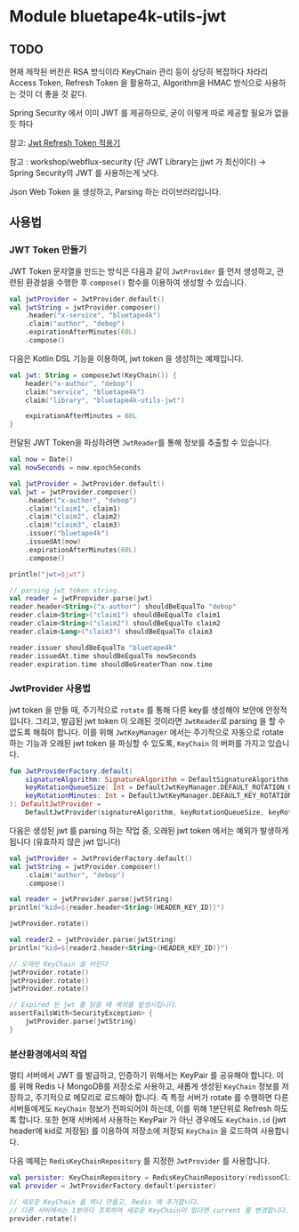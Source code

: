 # Module bluetape4k-utils-jwt

## TODO

현재 제작된 버전은 RSA 방식이라 KeyChain 관리 등이 상당히 복잡하다
차라리 Access Token, Refresh Token 을 활용하고, Algorithm을 HMAC 방식으로 사용하는 것이 더 좋을 것 같다.

Spring Security 에서 이미 JWT 를 제공하므로, 굳이 이렇게 따로 제공할 필요가 없을 듯 하다

참고: [Jwt Refresh Token 적용기](https://velog.io/@jkijki12/Jwt-Refresh-Token-%EC%A0%81%EC%9A%A9%EA%B8%B0)

참고 : workshop/webflux-security (단 JWT Library는 jjwt 가 최신이다) -> Spring Security의 JWT 를 사용하는게 낫다.

Json Web Token 을 생성하고, Parsing 하는 라이브러리입니다.

## 사용법

### JWT Token 만들기

JWT Token 문자열을 만드는 방식은 다음과 같이 `JwtProvider` 를 먼저 생성하고, 관련된 환경설을 수행한 후 `compose()` 함수를 이용하여 생성할 수 있습니다.

```kotlin
val jwtProvider = JwtProvider.default()
val jwtString = jwtProvider.composer()
    .header("x-service", "bluetape4k")
    .claim("author", "debop")
    .expirationAfterMinutes(60L)
    .compose()
```

다음은 Kotlin DSL 기능을 이용하여, jwt token 을 생성하는 예제입니다.

```kotlin
val jwt: String = composeJwt(KeyChain()) {
    header("x-author", "debop")
    claim("service", "bluetape4k")
    claim("library", "bluetape4k-utils-jwt")

    expirationAfterMinutes = 60L
}
```

전달된 JWT Token을 파싱하려면 `JwtReader`를 통해 정보를 추출할 수 있습니다.

```kotlin
val now = Date()
val nowSeconds = now.epochSeconds

val jwtProvider = JwtProvider.default()
val jwt = jwtProvider.composer()
    .header("x-author", "debop")
    .claim("claim1", claim1)
    .claim("claim2", claim2)
    .claim("claim3", claim3)
    .issuer("bluetape4k")
    .issuedAt(now)
    .expirationAfterMinutes(60L)
    .compose()

println("jwt=$jwt")

// parsing jwt token string.
val reader = jwtPropvider.parse(jwt)
reader.header<String>("x-author") shouldBeEqualTo "debop"
reader.claim<String>("claim1") shouldBeEqualTo claim1
reader.claim<String>("claim2") shouldBeEqualTo claim2
reader.claim<Long>("claim3") shouldBeEqualTo claim3

reader.issuer shouldBeEqualTo "bluetape4k"
reader.issuedAt.time shouldBeEqualTo nowSeconds
reader.expiration.time shouldBeGreaterThan now.time
```

### JwtProvider 사용법

jwt token 을 만들 때, 주기적으로 `rotate` 를 통해 다른 key를 생성해야 보안에 안정적입니다. 그리고, 발급된 jwt token 이 오래된 것이라면 `JwtReader`로 parsing 을 할 수
없도록 해줘야 합니다. 이를 위해 `JwtKeyManager` 에서는 주기적으로 자동으로 rotate 하는 기능과 오래된 jwt token 을 파싱할 수 있도록, `KeyChain` 의 버퍼를 가지고 있습니다.

```kotlin
fun JwtProviderFactory.default(
    signatureAlgorithm: SignatureAlgorithm = DefaultSignatureAlgorithm,
    keyRotationQueueSize: Int = DefaultJwtKeyManager.DEFAULT_ROTATION_QUEUE_SIZE,
    keyRotationMinutes: Int = DefaultJwtKeyManager.DEFAULT_KEY_ROTATION_MINUTES,
): DefaultJwtProvider =
    DefaultJwtProvider(signatureAlgorithm, keyRotationQueueSize, keyRotationMinutes)
```

다음은 생성된 jwt 를 parsing 하는 작업 중, 오래된 jwt token 에서는 예외가 발생하게 됩니다 (유효하지 않은 jwt 입니다)

```kotlin
val jwtProvider = JwtProviderFactory.default()
val jwtString = jwtProvider.composer()
    .claim("author", "debop")
    .compose()

val reader = jwtProvider.parse(jwtString)
println("kid=${reader.header<String>(HEADER_KEY_ID)}")

jwtProvider.rotate()

val reader2 = jwtProvider.parse(jwtString)
println("kid=${reader2.header<String>(HEADER_KEY_ID)}")

// 오래된 KeyChain 을 버린다 
jwtProvider.rotate()
jwtProvider.rotate()
jwtProvider.rotate()

// Expired 된 jwt 를 읽을 때 예외를 발생시킵니다.
assertFailsWith<SecurityException> {
    jwtProvider.parse(jwtString)
}
```

### 분산환경에서의 작업

멀티 서버에서 JWT 를 발급하고, 인증하기 위해서는 KeyPair 를 공유해야 합니다.
이를 위해 Redis 나 MongoDB를 저장소로 사용하고, 새롭게 생성된 `KeyChain` 정보를 저장하고, 주기적으로 메모리로 로드해야 합니다. 즉 특정 서버가 rotate 를 수행하면 다른
서버들에게도 `KeyChain` 정보가 전파되어야 하는데, 이를 위해 1분단위로 Refresh 하도록 합니다.
또한 현재 서버에서 사용하는 KeyPair 가 아닌 경우에도 `KeyChain.id` (jwt header에 kid로 저장됨) 를 이용하여 저장소에 저장되 `KeyChain` 을 로드하여 사용합니다.

다음 예제는 `RedisKeyChainRepository` 를 지정한 `JwtProvider` 를 사용합니다.

```kotlin
val persister: KeyChainRepository = RedisKeyChainRepository(redissonClient)
val provider = JwtProviderFactory.default(persister)

// 새로운 KeyChain 을 하나 만들고, Redis 에 추가합니다.
// 다른 서버에서는 1분마다 조회하여 새로운 KeyChain이 있다면 current 를 변경합니다.
provider.rotate()
```

